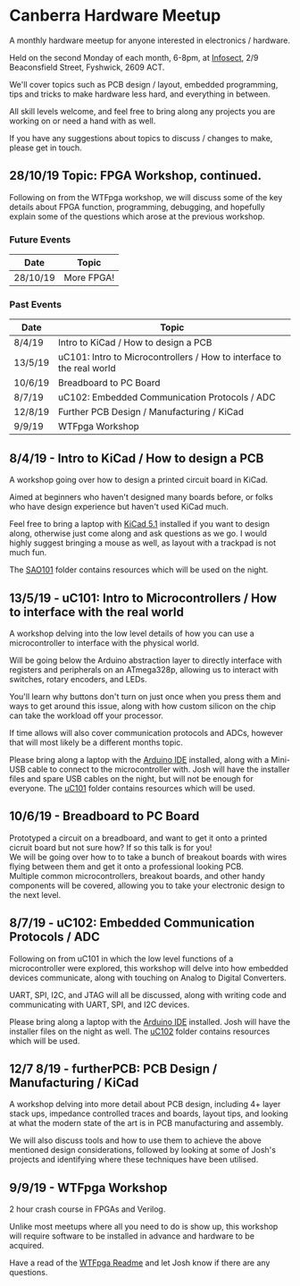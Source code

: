 # Canberra Hardware Meetup
A monthly hardware meetup for anyone interested in electronics / hardware. 

Held on the second Monday of each month, 6-8pm, at [Infosect](https://www.infosectcbr.com.au), 2/9 Beaconsfield Street, Fyshwick, 2609 ACT.  

We'll cover topics such as PCB design / layout, embedded programming, tips and tricks to make hardware less hard, and everything in between.   

All skill levels welcome, and feel free to bring along any projects you are working on or need a hand with as well.  

If you have any suggestions about topics to discuss / changes to make, please get in touch.

## 28/10/19 Topic: FPGA Workshop, continued. 
Following on from the WTFpga workshop, we will discuss some of the key details about FPGA function, programming, debugging, and hopefully explain some of the questions which arose at the previous workshop. 

### Future Events 

|Date|Topic|
|-|-|
|28/10/19|More FPGA!|

### Past Events

|Date|Topic|
|-|-|
|8/4/19|Intro to KiCad / How to design a PCB|
|13/5/19|uC101: Intro to Microcontrollers / How to interface to the real world|
|10/6/19|Breadboard to PC Board|
|8/7/19|uC102: Embedded Communication Protocols / ADC|
|12/8/19|Further PCB Design / Manufacturing / KiCad|
|9/9/19|WTFpga Workshop|

## 8/4/19 - Intro to KiCad / How to design a PCB

A workshop going over how to design a printed circuit board in KiCad.  

Aimed at beginners who haven't designed many boards before, or folks who have design experience but haven't used KiCad much.  

Feel free to bring a laptop with [KiCad 5.1](http://kicad-pcb.org/download/) installed if you want to design along, otherwise just come along and ask questions as we go. I would highly suggest bringing a mouse as well, as layout with a trackpad is not much fun. 

The [SAO101](/SAO101) folder contains resources which will be used on the night.

## 13/5/19 - uC101: Intro to Microcontrollers / How to interface with the real world

A workshop delving into the low level details of how you can use a microcontroller to interface with the physical world.   

Will be going below the Arduino abstraction layer to directly interface with registers and peripherals on an ATmega328p, allowing us to interact with switches, rotary encoders, and LEDs.   

You'll learn why buttons don't turn on just once when you press them and ways to get around this issue, along with how custom silicon on the chip can take the workload off your processor. 

If time allows will also cover communication protocols and ADCs, however that will most likely be a different months topic. 

Please bring along a laptop with the [Arduino IDE](https://www.arduino.cc/en/main/software) installed, along with a Mini-USB cable to connect to the microcontroller with. 
Josh will have the installer files and spare USB cables on the night, but will not be enough for everyone. 
The [uC101](/uC101) folder contains resources which will be used.

## 10/6/19 - Breadboard to PC Board

Prototyped a circuit on a breadboard, and want to get it onto a printed cicruit board but not sure how? If so this talk is for you!  
We will be going over how to to take a bunch of breakout boards with wires flying between them and get it onto a professional looking PCB.  
Multiple common microcontrollers, breakout boards, and other handy components will be covered, allowing you to take your electronic design to the next level. 

## 8/7/19 - uC102: Embedded Communication Protocols / ADC

Following on from uC101 in which the low level functions of a microcontroller were explored, this workshop will delve into how embedded devices communicate, along with touching on Analog to Digital Converters. 

UART, SPI, I2C, and JTAG will all be discussed, along with writing code and communicating with UART, SPI, and I2C devices.

Please bring along a laptop with the [Arduino IDE](https://www.arduino.cc/en/main/software) installed. 
Josh will have the installer files on the night as well. 
The [uC102](/uC102) folder contains resources which will be used.

## 12/7 8/19 - furtherPCB: PCB Design / Manufacturing / KiCad

A workshop delving into more detail about PCB design, including 4+ layer stack ups, impedance controlled traces and boards, layout tips, and looking at what the modern state of the art is in PCB manufacturing and assembly.

We will also discuss tools and how to use them to achieve the above mentioned design considerations, followed by looking at some of Josh's projects and identifying where these techniques have been utilised.

## 9/9/19 - WTFpga Workshop

2 hour crash course in FPGAs and Verilog.

Unlike most meetups where all you need to do is show up, this workshop will require software to be installed in advance and hardware to be acquired.

Have a read of the [WTFpga Readme](WTFpga/README.md) and let Josh know if there are any questions.